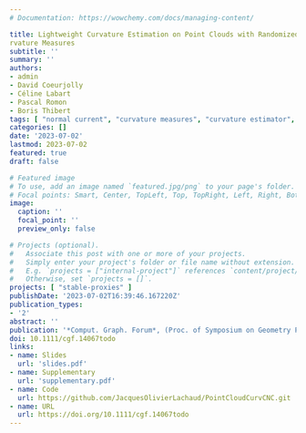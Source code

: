```yaml
---
# Documentation: https://wowchemy.com/docs/managing-content/

title: Lightweight Curvature Estimation on Point Clouds with Randomized Corrected Cu\
rvature Measures
subtitle: ''
summary: ''
authors:
- admin
- David Coeurjolly
- Céline Labart
- Pascal Romon
- Boris Thibert
tags: [ "normal current", "curvature measures", "curvature estimator", "3D", "point clouds", "geometric inference", "stability" ]
categories: []
date: '2023-07-02'
lastmod: 2023-07-02
featured: true
draft: false

# Featured image
# To use, add an image named `featured.jpg/png` to your page's folder.
# Focal points: Smart, Center, TopLeft, Top, TopRight, Left, Right, BottomLeft, Bottom, BottomRight.
image:
  caption: ''
  focal_point: ''
  preview_only: false

# Projects (optional).
#   Associate this post with one or more of your projects.
#   Simply enter your project's folder or file name without extension.
#   E.g. `projects = ["internal-project"]` references `content/project/deep-learning/index.md`.
#   Otherwise, set `projects = []`.
projects: [ "stable-proxies" ]
publishDate: '2023-07-02T16:39:46.167220Z'
publication_types:
- '2'
abstract: ''
publication: '*Comput. Graph. Forum*, (Proc. of Symposium on Geometry Processing, SGP2023, Geno, Italy)), To appear in 42(5), 2023'
doi: 10.1111/cgf.14067todo
links:
- name: Slides
  url: 'slides.pdf'
- name: Supplementary
  url: 'supplementary.pdf'
- name: Code
  url: https://github.com/JacquesOlivierLachaud/PointCloudCurvCNC.git
- name: URL
  url: https://doi.org/10.1111/cgf.14067todo
---
```

